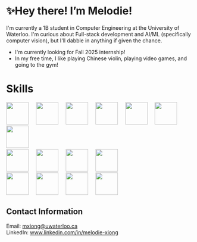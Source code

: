 # ✨Hey there! I’m Melodie!

I'm currently a 1B student in Computer Engineering at the University of Waterloo. I'm curious about Full-stack development and AI/ML (specifically computer vision), 
but I'll dabble in anything if given the chance.
- I'm currently looking for Fall 2025 internship!
- In my free time, I like playing Chinese violin, playing video games, and going to the gym!

# Skills
<div align="left">
  <img src="https://cdn.jsdelivr.net/gh/devicons/devicon/icons/javascript/javascript-original.svg" height="60"/>
  <img width="12" />
  <img src="https://cdn.jsdelivr.net/gh/devicons/devicon/icons/cplusplus/cplusplus-original.svg" height="60"/>
  <img width="12" />
  <img src="https://cdn.jsdelivr.net/gh/devicons/devicon@latest/icons/html5/html5-original.svg" height="60"/>
  <img width="12" />
  <img src="https://cdn.jsdelivr.net/gh/devicons/devicon@latest/icons/css3/css3-original.svg" height="60"/>
  <img width="12" />
  <img src="https://cdn.jsdelivr.net/gh/devicons/devicon@latest/icons/java/java-original.svg" height="60"/>
  <img width="12" />
  <img src="https://cdn.jsdelivr.net/gh/devicons/devicon@latest/icons/mysql/mysql-original-wordmark.svg" height="60"/>
  <img width="12" />
  <img src="https://cdn.jsdelivr.net/gh/devicons/devicon@latest/icons/python/python-original.svg" height="60"/>
  <img width="12" />
</div>
<div>
  <img src="https://cdn.jsdelivr.net/gh/devicons/devicon@latest/icons/vscode/vscode-original.svg" height="60"/>
  <img width="12" />
  <img src="https://cdn.jsdelivr.net/gh/devicons/devicon@latest/icons/visualstudio/visualstudio-original.svg" height="60"/>
  <img width="12" />
  <img src="https://cdn.jsdelivr.net/gh/devicons/devicon@latest/icons/eclipse/eclipse-original.svg" height="60"/>
  <img width="12" />
  <img src="https://cdn.jsdelivr.net/gh/devicons/devicon@latest/icons/pycharm/pycharm-original.svg" height="60"/>
  <img width="12" />
</div>
<div>
  <img src="https://cdn.jsdelivr.net/gh/devicons/devicon/icons/nodejs/nodejs-original.svg" height="60"/>
  <img width="12" />
  <img src="https://cdn.jsdelivr.net/gh/devicons/devicon@latest/icons/electron/electron-original.svg" height="60"/>
  <img width="12" />
  <img src="https://cdn.jsdelivr.net/gh/devicons/devicon@latest/icons/git/git-original.svg" height="60"/>
  <img width="12" />
  <img src="https://cdn.jsdelivr.net/gh/devicons/devicon@latest/icons/nodemon/nodemon-original.svg" height="60"/>
  <img width="12" />
</div>

## Contact Information
Email: mxiong@uwaterloo.ca <br/>
LinkedIn: www.linkedin.com/in/melodie-xiong

<!---
MelbearX123/MelbearX123 is a ✨ special ✨ repository because its `README.md` (this file) appears on your GitHub profile.
You can click the Preview link to take a look at your changes.
--->
